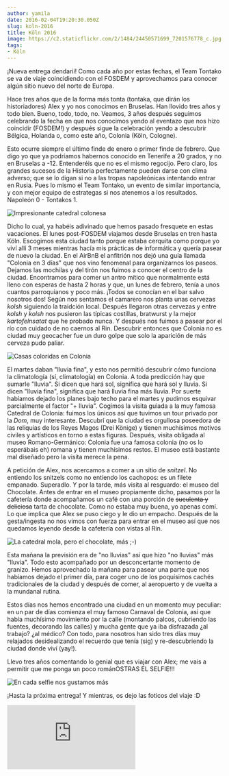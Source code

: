 ```yaml
---
author: yamila
date: 2016-02-04T19:20:30.050Z
slug: koln-2016
title: Köln 2016
image: https://c2.staticflickr.com/2/1484/24450571699_7201576778_c.jpg
tags:
- Köln
---
```


¡Nueva entrega dendarii! Como cada año por estas fechas, el Team Tontako se va de viaje coincidiendo con el FOSDEM y aprovechamos para conocer algún sitio nuevo del norte de Europa. 

Hace tres años que de la forma más tonta (tontaka, que dirán los historiadores) Alex y yo nos conocimos en Bruselas. Han llovido tres años y todo bien. Bueno, todo, todo, no. Veamos, 3 años después seguimos celebrando la fecha en que nos conocimos yendo al eventazo que nos hizo coincidir (FOSDEM!) y después sigue la celebración yendo a descubrir Bélgica, Holanda o, como este año, Colonia (Köln, Cologne).

Esto ocurre siempre el último finde de enero o primer finde de febrero. Que digo yo que ya podríamos habernos conocido en Tenerife a 20 grados, y no en Bruselas a -12. Entenderéis que no es el mismo regocijo. Pero claro, los grandes sucesos de la Historia perfectamente pueden darse con clima adverso; que se lo digan si no a las tropas napoleónicas intentando entrar en Rusia. Pues lo mismo el Team Tontako, un evento de similar importancia, y con mejor equipo de estrategas si nos atenemos a los resultados. Napoleón 0 - Tontakos 1.

<img src="https://c2.staticflickr.com/2/1484/24450571699_7201576778_c.jpg" title="Impresionante catedral colonesa">

Dicho lo cual, ya habéis adivinado que hemos pasado fresquete en estas vacaciones. El lunes post-FOSDEM viajamos desde Bruselas en tren hasta Köln. Escogimos esta ciudad tanto porque estaba cerquita como porque yo viví allí 3 meses mientras hacía mis prácticas de informática y quería pasear de nuevo la ciudad. En el AirBnB el anfitrión nos dejó una guía llamada "Colonia en 3 días" que nos vino fenomenal para organizarnos los paseos. Dejamos las mochilas y del tirón nos fuimos a conocer el centro de la ciudad. Encontramos para comer un antro mítico que normalmente está lleno con esperas de hasta 2 horas y que, un lunes de febrero, tenía a unos cuantos parroquianos y poco más. ¡Todos se conocían en el bar salvo nosotros dos! Según nos sentamos el camarero nos planta unas cervezas <em>kolsh</em> siguiendo la traidción local. Después llegaron otras cervezas y entre <em>kolsh</em> y <em>kolsh</em> nos pusieron las típicas costillas, bratwurst y la mejor <em>kartofelnsatat</em> que he probado nunca. Y después nos fuimos a pasear por el río con cuidado de no caernos al Rin. Descubrir entonces que Colonia no es ciudad muy geocacher fue un duro golpe que solo la aparición de más cerveza pudo paliar. 

<img src="https://c2.staticflickr.com/2/1628/24191376293_cb7c7ffcc5_c.jpg" title="Casas coloridas en Colonia">

El martes daban "lluvia fina", y esto nos permitió descubrir cómo funciona la climatología (sí, climatología) en Colonia. A toda predicción hay que sumarle "lluvia". Si dicen que hará sol, significa que hará sol y lluvia. Si dicen "lluvia fina", significa que hará lluvia fina más lluvia. Por suerte habíamos dejado los planes bajo techo para el martes y pudimos esquivar parcialmente el factor "+ lluvia". Cogimos la visita guiada a la muy famosa Catedral de Colonia: fuimos los únicos así que tuvimos un tour privado por la <em>Dom</em>, muy interesante. Descubrí que la ciudad es orgullosa poseedora de las reliquias de los Reyes Magos (Drei Könige) y tienen muchísimos motivos civiles y artísticos en torno a estas figuras. Después, visita obligada al museo Romano-Germánico: Colonia fue una famosa colonia (no os lo esperábais eh) romana y tienen muchísimos restos. El museo está bastante mal diseñado pero la visita merece la pena.

A petición de Alex, nos acercamos a comer a un sitio de <em>snitzel</em>. No entiendo los snitzels como no entiendo los cachopos: es un filete empanado. Superadlo. Y por la tarde, más visita al resguardo: el museo del Chocolate. Antes de entrar en el museo propiamente dicho, pasamos por la cafetería donde acompañamos un café con una porción de <del>suculenta y deliciosa</del> tarta de chocolate. Como no estaba muy buena, yo apenas comí. Lo que implica que Alex se puso ciego y le dio un empacho. Después de la gesta/ingesta no nos vimos con fuerza para entrar en el museo así que nos quedamos leyendo desde la cafetería con vistas al Rin.

<img src="https://c2.staticflickr.com/2/1461/24791953726_1bc2c5476e_c.jpg" title="La catedral mola, pero el chocolate, más ;-)">

Esta mañana la previsión era de "no lluvias" así que hizo "no lluvias" más "lluvia". Todo esto acompañado por un desconcertante momento de granizo. Hemos aprovechado la mañana para pasear una parte que nos habíamos dejado el primer día, para coger uno de los poquísimos cachés tradicionales de la ciudad y después de comer, al aeropuerto y de vuelta a la mundanal rutina.

Estos días nos hemos encontrado una ciudad en un momento muy peculiar: en un par de días comienza el muy famoso Carnaval de Colonia, así que había muchísimo movimiento por la calle (montando palcos, cubriendo las fuentes, decorando las calles) y mucha gente que ya iba disfrazada ¿al trabajo? ¿al médico? Con todo, para nosotros han sido tres días muy relajados desidealizando el recuerdo que tenía (sig) y re-descubriendo la ciudad donde viví (yay!).

Llevo tres años comentando lo genial que es viajar con Alex; me vais a permitir que me ponga un poco románOSTRAS EL SELFIE!!!

<img src="https://c2.staticflickr.com/2/1680/24818288305_deb5e30bdd_b.jpg" title="En cada selfie nos gustamos más" />

¡Hasta la próxima entrega! Y mientras, os dejo las foticos del viaje :D

<div class='embed-container'><iframe src='https://www.flickr.com/photos/125687915@N08/albums/72157663727814270/player' frameborder='0' allowfullscreen webkitallowfullscreen mozallowfullscreen oallowfullscreen msallowfullscreen></iframe></div>